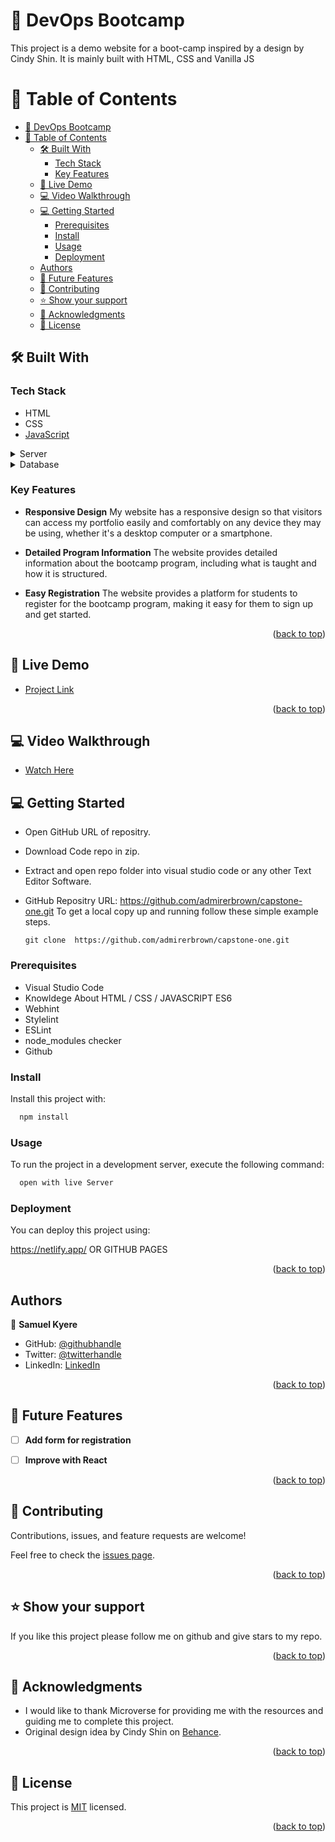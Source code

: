 <a name="readme-top"></a>
# 📖 DevOps Bootcamp <a name="about-project"></a>

This project is a demo website for a boot-camp inspired by a design by Cindy Shin. It is mainly built with HTML, CSS and Vanilla JS


# 📗 Table of Contents

- [📖 DevOps Bootcamp ](#-devops-bootcamp-)
- [📗 Table of Contents](#-table-of-contents)
  - [🛠 Built With ](#-built-with-)
    - [Tech Stack ](#tech-stack-)
    - [Key Features ](#key-features-)
  - [🚀 Live Demo ](#-live-demo-)
  - [💻 Video Walkthrough ](#-video-walkthrough-)
  - [💻 Getting Started ](#-getting-started-)
    - [Prerequisites](#prerequisites)
    - [Install](#install)
    - [Usage](#usage)
    - [Deployment](#deployment)
  - [Authors](#authors)
  - [🔭 Future Features ](#-future-features-)
  - [🤝 Contributing ](#-contributing-)
  - [⭐️ Show your support ](#️-show-your-support-)
  - [🙏 Acknowledgments ](#-acknowledgments-)
  - [📝 License ](#-license-)


## 🛠 Built With <a name="built-with"></a>

### Tech Stack <a name="tech-stack"></a>
- HTML
- CSS
- [JavaScript](https://developer.mozilla.org/en-US/docs/Web/JavaScript)

<details>
  <summary>Server</summary>
  <ul>
    <li><a href="https://netlify.app/">Netlify</a></li>
  </ul>
</details>

<details>
<summary>Database</summary>
  <ul>
    <li><a> API </a></li>
  </ul>
</details>

### Key Features <a name="key-features"></a>

- **Responsive Design**
My website has a responsive design so that visitors can access my portfolio easily and comfortably on any device they may be using, whether it's a desktop computer or a smartphone.

- **Detailed Program Information**
The website provides detailed information about the bootcamp program, including what is taught and how it is structured.


- **Easy Registration**
The website provides a platform for students to register for the bootcamp program, making it easy for them to sign up and get started.


<p align="right">(<a href="#readme-top">back to top</a>)</p>


## 🚀 Live Demo <a name="live-demo"></a>

- [Project Link](https://admirerbrown.github.io/capstone-one/)


<p align="right">(<a href="#readme-top">back to top</a>)</p>

## 💻 Video Walkthrough <a name="video-walkthrough"></a>
- [Watch Here](https://www.loom.com/share/4a25ad640eba4deab20dc67883137388)

## 💻 Getting Started <a name="getting-started"></a>

- Open GitHub URL of repositry.
- Download Code repo in zip.
- Extract and open repo folder into visual studio code or any other Text Editor Software.
- GitHub Repositry URL: https://github.com/admirerbrown/capstone-one.git
  To get a local copy up and running follow these simple example steps.
  
  `git clone  https://github.com/admirerbrown/capstone-one.git`


### Prerequisites
- Visual Studio Code
- Knowldege About HTML / CSS / JAVASCRIPT ES6
- Webhint
- Stylelint
- ESLint
- node_modules checker
- Github


### Install

Install this project with:

```sh
  npm install
```


### Usage

To run the project in a development server, execute the following command:

```sh
  open with live Server
```

### Deployment

You can deploy this project using:

https://netlify.app/ OR GITHUB PAGES

<p align="right">(<a href="#readme-top">back to top</a>)</p>


## Authors
👤 **Samuel Kyere**

- GitHub: [@githubhandle](https://github.com/admirerbrown)
- Twitter: [@twitterhandle](https://twitter.com/brown_admirer)
- LinkedIn: [LinkedIn](https://www.linkedin.com/in/samuel-ntow-kyere-5036741b4/)



<p align="right">(<a href="#readme-top">back to top</a>)</p>


## 🔭 Future Features <a name="future-features"></a>


- [ ] **Add form for registration**
- [ ] **Improve with React**


<p align="right">(<a href="#readme-top">back to top</a>)</p>

## 🤝 Contributing <a name="contributing"></a>

Contributions, issues, and feature requests are welcome!

Feel free to check the [issues page](https://github.com/admirerbrown/capstone-one/issues).

<p align="right">(<a href="#readme-top">back to top</a>)</p>


## ⭐️ Show your support <a name="support"></a>

If you like this project please follow me on github and give stars to my repo.

<p align="right">(<a href="#readme-top">back to top</a>)</p>


## 🙏 Acknowledgments <a name="acknowledgements"></a>


- I would like to thank Microverse for providing me with the resources and guiding me to complete this project.
- Original design idea by Cindy Shin on [Behance](https://www.behance.net/adagio07).

<p align="right">(<a href="#readme-top">back to top</a>)</p>


## 📝 License <a name="license"></a>

This project is [MIT](https://github.com/admirerbrown/capstone-one/blob/master/LICENSE.md) licensed.
 

<p align="right">(<a href="#readme-top">back to top</a>)</p>
